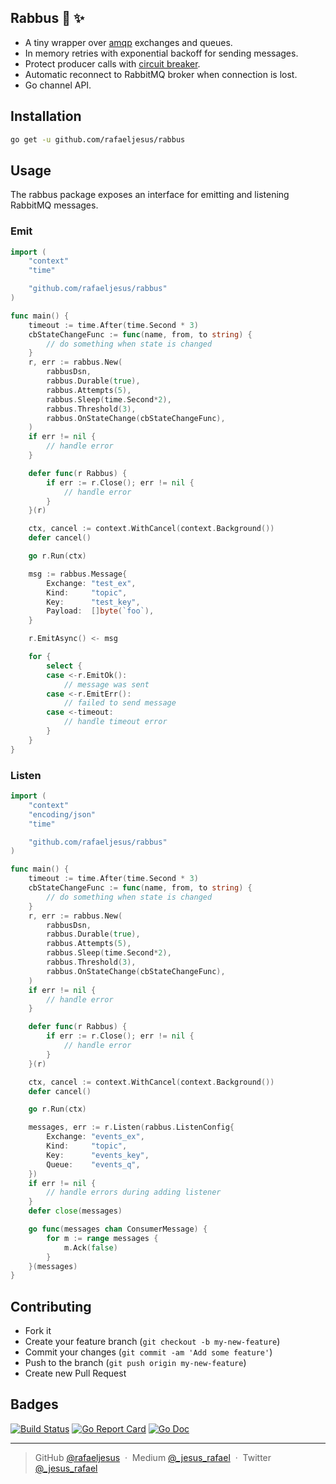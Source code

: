 ## Rabbus 🚌 ✨

* A tiny wrapper over [amqp](https://github.com/streadway/amqp) exchanges and queues.
* In memory retries with exponential backoff for sending messages.
* Protect producer calls with [circuit breaker](https://github.com/sony/gobreaker).
* Automatic reconnect to RabbitMQ broker when connection is lost.
* Go channel API.

## Installation
```bash
go get -u github.com/rafaeljesus/rabbus
```

## Usage
The rabbus package exposes an interface for emitting and listening RabbitMQ messages.

### Emit
```go
import (
	"context"
	"time"

	"github.com/rafaeljesus/rabbus"
)

func main() {
	timeout := time.After(time.Second * 3)
	cbStateChangeFunc := func(name, from, to string) {
		// do something when state is changed
	}
	r, err := rabbus.New(
		rabbusDsn,
		rabbus.Durable(true),
		rabbus.Attempts(5),
		rabbus.Sleep(time.Second*2),
		rabbus.Threshold(3),
		rabbus.OnStateChange(cbStateChangeFunc),
	)
	if err != nil {
		// handle error
	}

	defer func(r Rabbus) {
		if err := r.Close(); err != nil {
			// handle error
		}
	}(r)

	ctx, cancel := context.WithCancel(context.Background())
	defer cancel()

	go r.Run(ctx)

	msg := rabbus.Message{
		Exchange: "test_ex",
		Kind:     "topic",
		Key:      "test_key",
		Payload:  []byte(`foo`),
	}

	r.EmitAsync() <- msg

	for {
		select {
		case <-r.EmitOk():
			// message was sent
		case <-r.EmitErr():
			// failed to send message
		case <-timeout:
			// handle timeout error
		}
	}
}
```

### Listen
```go
import (
	"context"
	"encoding/json"
	"time"

	"github.com/rafaeljesus/rabbus"
)

func main() {
	timeout := time.After(time.Second * 3)
	cbStateChangeFunc := func(name, from, to string) {
		// do something when state is changed
	}
	r, err := rabbus.New(
		rabbusDsn,
		rabbus.Durable(true),
		rabbus.Attempts(5),
		rabbus.Sleep(time.Second*2),
		rabbus.Threshold(3),
		rabbus.OnStateChange(cbStateChangeFunc),
	)
	if err != nil {
		// handle error
	}

	defer func(r Rabbus) {
		if err := r.Close(); err != nil {
			// handle error
		}
	}(r)

	ctx, cancel := context.WithCancel(context.Background())
	defer cancel()

	go r.Run(ctx)

	messages, err := r.Listen(rabbus.ListenConfig{
		Exchange: "events_ex",
		Kind:     "topic",
		Key:      "events_key",
		Queue:    "events_q",
	})
	if err != nil {
		// handle errors during adding listener
	}
	defer close(messages)

	go func(messages chan ConsumerMessage) {
		for m := range messages {
			m.Ack(false)
		}
	}(messages)
}
```

## Contributing
- Fork it
- Create your feature branch (`git checkout -b my-new-feature`)
- Commit your changes (`git commit -am 'Add some feature'`)
- Push to the branch (`git push origin my-new-feature`)
- Create new Pull Request

## Badges

[![Build Status](https://circleci.com/gh/rafaeljesus/rabbus.svg?style=svg)](https://circleci.com/gh/rafaeljesus/rabbus)
[![Go Report Card](https://goreportcard.com/badge/github.com/rafaeljesus/rabbus)](https://goreportcard.com/report/github.com/rafaeljesus/rabbus)
[![Go Doc](https://godoc.org/github.com/rafaeljesus/rabbus?status.svg)](https://godoc.org/github.com/rafaeljesus/rabbus)

---

> GitHub [@rafaeljesus](https://github.com/rafaeljesus) &nbsp;&middot;&nbsp;
> Medium [@_jesus_rafael](https://medium.com/@_jesus_rafael) &nbsp;&middot;&nbsp;
> Twitter [@_jesus_rafael](https://twitter.com/_jesus_rafael)
